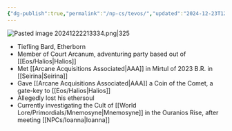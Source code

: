 ```yaml
---
{"dg-publish":true,"permalink":"/np-cs/tevos/","updated":"2024-12-23T12:02:34.972-05:00"}
---
```


![Pasted image 20241222213334.png|325](/img/user/Images/Pasted%20image%2020241222213334.png)
- Tiefling Bard, Etherborn
- Member of Court Arcanum, adventuring party based out of [[Eos/Halios\|Halios]]
- Met [[Arcane Acquisitions Associated\|AAA]] in Mirtul of 2023 B.R. in [[Seirina\|Seirina]]
- Gave [[Arcane Acquisitions Associated\|AAA]] a Coin of the Comet, a gate-key to [[Eos/Halios\|Halios]]
- Allegedly lost his ethersoul
- Currently investigating the Cult of [[World Lore/Primordials/Mnemosyne\|Mnemosyne]] in the Ouranios Rise, after meeting [[NPCs/Ioanna\|Ioanna]]